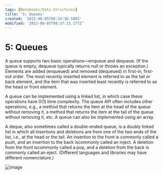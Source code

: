 ```yaml
---
tags: [Notebooks/Data Structures]
title: '5: Queues'
created: '2022-08-05T08:34:38.500Z'
modified: '2022-08-05T08:37:13.177Z'
---
```


# 5: Queues

A queue supports two basic operations—enqueue and dequeue. (If the queue is empty, dequeue typically returns null or throws an exception.) Elements are added (enqueued) and removed (dequeued) in first-in, first-out order. The most recently inserted element is referred to as the tail or back element, and the item that was inserted least recently is referred to as the head or front element. 

A queue can be implemented using a linked list, in which case these operations have 0(1) time complexity. The queue API often includes other operations, e.g., a method that returns the item at the head of the queue without removing it, a method that returns the item at the tail of the queue without removing it, etc. A queue can also be implemented using an array.

A deque, also sometimes called a double-ended queue, is a doubly linked list in which all insertions and deletions are from one of the two ends of the list, i.e., at the head or the tail. An insertion to the front is commonly called a push, and an insertion to the back iscommonly called an inject. A deletion from the front iscommonly called a pop, and a deletion from the back is commonly called an eject. (Different languages and libraries may have different nomenclature.)

![image](https://user-images.githubusercontent.com/68677613/183042369-8d4fc7c1-83be-4065-ac7c-8b1de6e844da.png)
